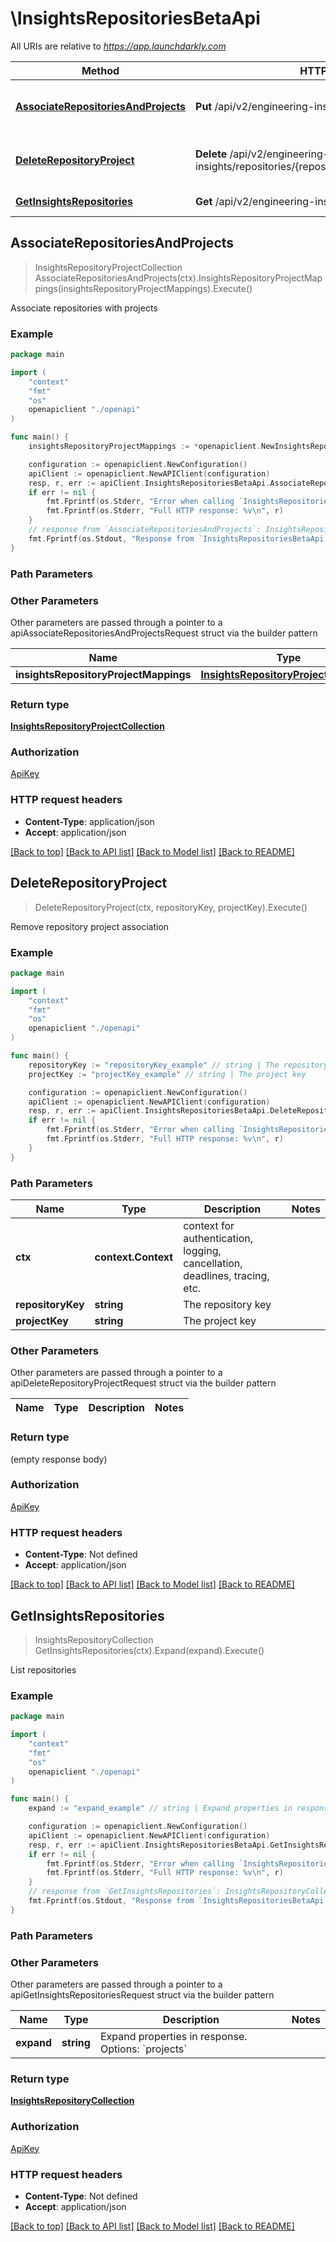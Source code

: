 # \InsightsRepositoriesBetaApi

All URIs are relative to *https://app.launchdarkly.com*

Method | HTTP request | Description
------------- | ------------- | -------------
[**AssociateRepositoriesAndProjects**](InsightsRepositoriesBetaApi.md#AssociateRepositoriesAndProjects) | **Put** /api/v2/engineering-insights/repositories/projects | Associate repositories with projects
[**DeleteRepositoryProject**](InsightsRepositoriesBetaApi.md#DeleteRepositoryProject) | **Delete** /api/v2/engineering-insights/repositories/{repositoryKey}/projects/{projectKey} | Remove repository project association
[**GetInsightsRepositories**](InsightsRepositoriesBetaApi.md#GetInsightsRepositories) | **Get** /api/v2/engineering-insights/repositories | List repositories



## AssociateRepositoriesAndProjects

> InsightsRepositoryProjectCollection AssociateRepositoriesAndProjects(ctx).InsightsRepositoryProjectMappings(insightsRepositoryProjectMappings).Execute()

Associate repositories with projects



### Example

```go
package main

import (
    "context"
    "fmt"
    "os"
    openapiclient "./openapi"
)

func main() {
    insightsRepositoryProjectMappings := *openapiclient.NewInsightsRepositoryProjectMappings([]openapiclient.InsightsRepositoryProject{*openapiclient.NewInsightsRepositoryProject("launchdarkly/LaunchDarkly-Docs", "default")}) // InsightsRepositoryProjectMappings | 

    configuration := openapiclient.NewConfiguration()
    apiClient := openapiclient.NewAPIClient(configuration)
    resp, r, err := apiClient.InsightsRepositoriesBetaApi.AssociateRepositoriesAndProjects(context.Background()).InsightsRepositoryProjectMappings(insightsRepositoryProjectMappings).Execute()
    if err != nil {
        fmt.Fprintf(os.Stderr, "Error when calling `InsightsRepositoriesBetaApi.AssociateRepositoriesAndProjects``: %v\n", err)
        fmt.Fprintf(os.Stderr, "Full HTTP response: %v\n", r)
    }
    // response from `AssociateRepositoriesAndProjects`: InsightsRepositoryProjectCollection
    fmt.Fprintf(os.Stdout, "Response from `InsightsRepositoriesBetaApi.AssociateRepositoriesAndProjects`: %v\n", resp)
}
```

### Path Parameters



### Other Parameters

Other parameters are passed through a pointer to a apiAssociateRepositoriesAndProjectsRequest struct via the builder pattern


Name | Type | Description  | Notes
------------- | ------------- | ------------- | -------------
 **insightsRepositoryProjectMappings** | [**InsightsRepositoryProjectMappings**](InsightsRepositoryProjectMappings.md) |  | 

### Return type

[**InsightsRepositoryProjectCollection**](InsightsRepositoryProjectCollection.md)

### Authorization

[ApiKey](../README.md#ApiKey)

### HTTP request headers

- **Content-Type**: application/json
- **Accept**: application/json

[[Back to top]](#) [[Back to API list]](../README.md#documentation-for-api-endpoints)
[[Back to Model list]](../README.md#documentation-for-models)
[[Back to README]](../README.md)


## DeleteRepositoryProject

> DeleteRepositoryProject(ctx, repositoryKey, projectKey).Execute()

Remove repository project association



### Example

```go
package main

import (
    "context"
    "fmt"
    "os"
    openapiclient "./openapi"
)

func main() {
    repositoryKey := "repositoryKey_example" // string | The repository key
    projectKey := "projectKey_example" // string | The project key

    configuration := openapiclient.NewConfiguration()
    apiClient := openapiclient.NewAPIClient(configuration)
    resp, r, err := apiClient.InsightsRepositoriesBetaApi.DeleteRepositoryProject(context.Background(), repositoryKey, projectKey).Execute()
    if err != nil {
        fmt.Fprintf(os.Stderr, "Error when calling `InsightsRepositoriesBetaApi.DeleteRepositoryProject``: %v\n", err)
        fmt.Fprintf(os.Stderr, "Full HTTP response: %v\n", r)
    }
}
```

### Path Parameters


Name | Type | Description  | Notes
------------- | ------------- | ------------- | -------------
**ctx** | **context.Context** | context for authentication, logging, cancellation, deadlines, tracing, etc.
**repositoryKey** | **string** | The repository key | 
**projectKey** | **string** | The project key | 

### Other Parameters

Other parameters are passed through a pointer to a apiDeleteRepositoryProjectRequest struct via the builder pattern


Name | Type | Description  | Notes
------------- | ------------- | ------------- | -------------



### Return type

 (empty response body)

### Authorization

[ApiKey](../README.md#ApiKey)

### HTTP request headers

- **Content-Type**: Not defined
- **Accept**: application/json

[[Back to top]](#) [[Back to API list]](../README.md#documentation-for-api-endpoints)
[[Back to Model list]](../README.md#documentation-for-models)
[[Back to README]](../README.md)


## GetInsightsRepositories

> InsightsRepositoryCollection GetInsightsRepositories(ctx).Expand(expand).Execute()

List repositories



### Example

```go
package main

import (
    "context"
    "fmt"
    "os"
    openapiclient "./openapi"
)

func main() {
    expand := "expand_example" // string | Expand properties in response. Options: `projects` (optional)

    configuration := openapiclient.NewConfiguration()
    apiClient := openapiclient.NewAPIClient(configuration)
    resp, r, err := apiClient.InsightsRepositoriesBetaApi.GetInsightsRepositories(context.Background()).Expand(expand).Execute()
    if err != nil {
        fmt.Fprintf(os.Stderr, "Error when calling `InsightsRepositoriesBetaApi.GetInsightsRepositories``: %v\n", err)
        fmt.Fprintf(os.Stderr, "Full HTTP response: %v\n", r)
    }
    // response from `GetInsightsRepositories`: InsightsRepositoryCollection
    fmt.Fprintf(os.Stdout, "Response from `InsightsRepositoriesBetaApi.GetInsightsRepositories`: %v\n", resp)
}
```

### Path Parameters



### Other Parameters

Other parameters are passed through a pointer to a apiGetInsightsRepositoriesRequest struct via the builder pattern


Name | Type | Description  | Notes
------------- | ------------- | ------------- | -------------
 **expand** | **string** | Expand properties in response. Options: &#x60;projects&#x60; | 

### Return type

[**InsightsRepositoryCollection**](InsightsRepositoryCollection.md)

### Authorization

[ApiKey](../README.md#ApiKey)

### HTTP request headers

- **Content-Type**: Not defined
- **Accept**: application/json

[[Back to top]](#) [[Back to API list]](../README.md#documentation-for-api-endpoints)
[[Back to Model list]](../README.md#documentation-for-models)
[[Back to README]](../README.md)

